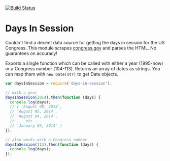 [![Build Status](https://travis-ci.org/nickb1080/days-in-session.svg?branch=master)](https://travis-ci.org/nickb1080/days-in-session)

# Days In Session

Couldn't find a decent data source for getting the days in session for the US Congress. This module scrapes [congress.gov](https://beta.congress.gov/congressional-record/browse-by-date/) and parses the HTML. No guarantees on accuracy!

Exports a single function which can be called with either a year (1995-now) or a Congress number (104-113). Returns an array of dates as strings. You can map them with `new Date(str)` to get Date objects.

```javascript
var daysInSession = require('days-in-session');

// with a year
daysInSession(2014).then(function (days) {
  console.log(days);
  // [ 'August 08, 2014',
  // 'August 05, 2014',
  // 'August 04, 2014',
  // ... etc ...
  // 'January 03, 2014' ]
});

// also works with a Congress number
daysInSession(113).then(function (days) {
  console.log(days);
});

```
